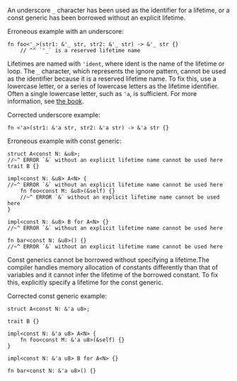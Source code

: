 An underscore `_` character has been used as the identifier for a lifetime,
or a const generic has been borrowed without an explicit lifetime.

Erroneous example with an underscore:
```compile_fail,E0106,E0637
fn foo<'_>(str1: &'_ str, str2: &'_ str) -> &'_ str {}
    // ^^ `'_` is a reserved lifetime name
```
Lifetimes are named with `'ident`, where ident is the name of the lifetime or
loop. The `_` character, which represents the ignore pattern, cannot be used
as the identifier because it is a reserved lifetime name. To fix
this, use a lowercase letter, or a series of lowercase letters as the lifetime
identifier. Often a single lowercase letter, such as `'a`, is sufficient.  For
more information, see [the book][bk-no].

Corrected underscore example:
```
fn <'a>(str1: &'a str, str2: &'a str) -> &'a str {}
```

Erroneous example with const generic:
```compile_fail,E0637
struct A<const N: &u8>;
//~^ ERROR `&` without an explicit lifetime name cannot be used here
trait B {}

impl<const N: &u8> A<N> {
//~^ ERROR `&` without an explicit lifetime name cannot be used here
    fn foo<const M: &u8>(&self) {}
    //~^ ERROR `&` without an explicit lifetime name cannot be used here
}

impl<const N: &u8> B for A<N> {}
//~^ ERROR `&` without an explicit lifetime name cannot be used here

fn bar<const N: &u8>() {}
//~^ ERROR `&` without an explicit lifetime name cannot be used here
```

Const generics cannot be borrowed without specifying a lifetime.The
compiler handles memory allocation of constants differently than that of
variables and it cannot infer the lifetime of the borrowed constant.
To fix this, explicitly specify a lifetime for the const generic.

Corrected const generic example:
```
struct A<const N: &'a u8>;

trait B {}

impl<const N: &'a u8> A<N> {
    fn foo<const M: &'a u8>(&self) {}
}

impl<const N: &'a u8> B for A<N> {}

fn bar<const N: &'a u8>() {}
```
[bk-no]: https://doc.rust-lang.org/book/appendix-02-operators.html#non-operator-symbols
